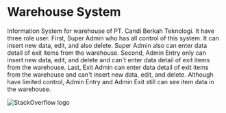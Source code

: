 # Warehouse System

Information System for warehouse of PT. Candi Berkah Teknologi. It have three role user. First, Super Admin who has all control of this system. It can insert new data, edit, and also delete. Super Admin also can enter data detail of exit items from the warehouse. Second, Admin Entry only can insert new data, edit, and delete and can't enter data detail of exit items from the warehouse. Last, Exit Admin can enter data detail of exit items from the warehouse and can't insert new data, edit, and delete. Although have limited control, Admin Entry and Admin Exit still can see item data in the warehouse.

![StackOverflow logo](https://drive.google.com/uc?id=1SgHjkROJM-_GXLv-UJtPvzJaPwsA_Vcp)
